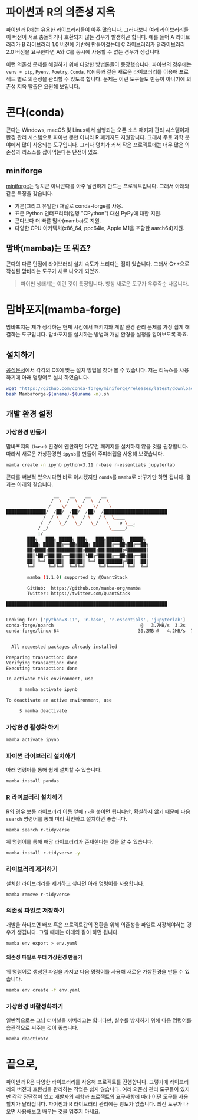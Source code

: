 <!--
.. title: miniforge: 파이썬과 R의 패키지 및 개발 환경 관리 도구
.. slug: miniforge
.. date: 2023-03-13 16:11:03 UTC+09:00
.. tags: Linux, miniforge
.. category: Linux
.. link: 
.. description: 패키지와 개발 환경 관리 문제를 가장 쉽게 해결하는 방법
.. type: text
-->

# 파이썬과 R의 의존성 지옥

파이썬과 R에는 유용한 라이브러리들이 아주 많습니다. 그러다보니 여러 라이브러리들이 버전이 서로 충돌하거나 호환되지 않는 경우가 발생하곤 합니다. 예를 들어 A 라이브러리가 B 라이브러리 1.0 버전에 기반해 만들어졌는데 C 라이브러리가 B 라이브러리 2.0 버전을 요구한다면 A와 C를 동시에 사용할 수 없는 경우가 생깁니다.

이런 의존성 문제를 해결하기 위해 다양한 방법론들이 등장했습니다. 파이썬의 경우에는 `venv + pip`, `Pyenv`, `Poetry`, `Conda`, `PDM` 등과 같은 새로운 라이브러리를 이용해 프로젝트 별로 의존성을 관리할 수 있도록 합니다. 문제는 이런 도구들도 만능이 아니기에 의존성 지옥 탈출은 요원해 보입니다. 


# 콘다(conda)

콘다는 Windows, macOS 및 Linux에서 실행되는 오픈 소스 패키지 관리 시스템이자 환경 관리 시스템으로 파이썬 뿐만 아니라 R 패키지도 지원합니다. 그래서 주로 과학 분야에서 많이 사용되는 도구입니다. 그러나 덩치가 커서 작은 프로젝트에는 너무 많은 의존성과 리소스를 잡아먹는다는 단점이 있죠.

## miniforge

[miniforge](https://github.com/conda-forge/miniforge)는 덩치큰 아나콘다를 아주 날씬하게 만드는 프로젝트입니다. 그래서 아래와 같은 특징을 갖습니다.

- 기본(그리고 유일한) 채널로 conda-forge를 사용.
- 표준 Python 인터프리터(일명 "CPython") 대신 PyPy에 대한 지원.
- 콘다보다 더 빠른 맘바(mamba)도 지원.
- 다양한 CPU 아키텍처(x86_64, ppc64le, Apple M1을 포함한 aarch64)지원.

## 맘바(mamba)는 또 뭐죠?

콘다의 다른 단점에 라이브러리 설치 속도가 느리다는 점이 었습니다. 그래서 C++으로 작성된 맘바라는 도구가 새로 나오게 되었죠. 

> 파이썬 생태계는 이런 것이 특징입니다. 항상 새로운 도구가 우후죽순 나옵니다.


# 맘바포지(mamba-forge)

맘바포지는 제가 생각하는 현재 시점에서 패키지와 개발 환경 관리 문제를 가장 쉽게 해결하는 도구입니다. 맘바포지를 설치하는 방법과 개발 환경을 설정을 알아보도록 하죠.


## 설치하기

[공식문서](https://github.com/conda-forge/miniforge/blob/main/README.md)에서 각각의 OS에 맞는 설치 방법을 찾아 볼 수 있습니다. 저는 리눅스를 사용하기에 아래 명령어로 설치 하였습니다.

```bash
wget "https://github.com/conda-forge/miniforge/releases/latest/download/Mambaforge-$(uname)-$(uname -m).sh"
bash Mambaforge-$(uname)-$(uname -m).sh
```


## 개발 환경 설정

### 가상환경 만들기

맘바포지의 `(base)` 환경에 왠만하면 아무런 패키지를 설치하지 않을 것을 권장합니다. 따라서 새로운 가상환경인 `ipynb`를 만들어 주피터랩을 사용해 보겠습니다.

```bash
mamba create -n ipynb python=3.11 r-base r-essentials jupyterlab
```

콘다를 써본적 있으시다면 바로 아시겠지만 `conda`를 `mamba`로 바꾸기만 하면 됩니다. 결과는 아래와 같습니다.

```bash
                  __    __    __    __
                 /  \  /  \  /  \  /  \
                /    \/    \/    \/    \
███████████████/  /██/  /██/  /██/  /████████████████████████
              /  / \   / \   / \   / \  \____
             /  /   \_/   \_/   \_/   \    o \__,
            / _/                       \_____/  `
            |/
        ███╗   ███╗ █████╗ ███╗   ███╗██████╗  █████╗
        ████╗ ████║██╔══██╗████╗ ████║██╔══██╗██╔══██╗
        ██╔████╔██║███████║██╔████╔██║██████╔╝███████║
        ██║╚██╔╝██║██╔══██║██║╚██╔╝██║██╔══██╗██╔══██║
        ██║ ╚═╝ ██║██║  ██║██║ ╚═╝ ██║██████╔╝██║  ██║
        ╚═╝     ╚═╝╚═╝  ╚═╝╚═╝     ╚═╝╚═════╝ ╚═╝  ╚═╝

        mamba (1.1.0) supported by @QuantStack

        GitHub:  https://github.com/mamba-org/mamba
        Twitter: https://twitter.com/QuantStack

█████████████████████████████████████████████████████████████


Looking for: ['python=3.11', 'r-base', 'r-essentials', 'jupyterlab']
conda-forge/noarch                                 @   3.7MB/s  3.2s
conda-forge/linux-64                              30.2MB @   4.2MB/s  7.3s


  All requested packages already installed

Preparing transaction: done
Verifying transaction: done
Executing transaction: done

To activate this environment, use

     $ mamba activate ipynb

To deactivate an active environment, use

     $ mamba deactivate
```

### 가상환경 활성화 하기

```bash
mamba activate ipynb
```

### 파이썬 라이브러리 설치하기

아래 명령어를 통해 쉽게 설치할 수 있습니다.

```bash
mamba install pandas
```

### R 라이브러리 설치하기

R의 경우 보통 라이브러리 이름 앞에 `r-`을 붙이면 됩니다만, 확실하지 않기 때문에 다음 `search` 명령어를 통해 미리 확인하고 설치하면 좋습니다.

```bash
mamba search r-tidyverse
```
위 명령어를 통해 해당 라이브러리가 존재한다는 것을 알 수 있습니다.

```bash
mamba install r-tidyverse -y
```

### 라이브러리 제거하기

설치한 라이브러리를 제거하고 싶다면 아래 명령어를 사용합니다.

```bash
mamba remove r-tidyverse
```

### 의존성 파일로 저장하기

개발을 하다보면 배포 혹은 프로젝트간의 전환을 위해 의존성을 파일로 저장해야하는 경우가 생깁니다. 그럴 때에는 아래와 같이 하면 됩니다.


```bash
mamba env export > env.yaml
```

#### 의존성 파일로 부터 가상환경 만들기

위 명령어로 생성된 파일을 가지고 다음 명령어를 사용해 새로운 가상환경을 만들 수 있습니다.

```bash
mamba env create -f env.yaml
```

### 가상환경 비활성화하기

일반적으로는 그냥 터미널을 꺼버리고는 합니다만, 실수를 방지하기 위해 다음 명령어를 습관적으로 써주는 것이 좋습니다.

```bash
mamba deactivate 
```

# 끝으로,

파이썬과 R은 다양한 라이브러리를 사용해 프로젝트를 진행합니다. 그렇기에 라이브러리의 버전과 호환성을 관리하는 작업은 쉽지 않습니다. 여러 의존성 관리 도구들이 있지만 각각 장단점이 있고 개발자의 취향과 프로젝트의 요구사항에 따라 어떤 도구를 사용할지가 달라집니다. 파이썬과 R 라이브러리 관리에는 왕도가 없습니다. 최신 도구가 나오면 사용해보고 배우는 것을 멈추지 마세요.